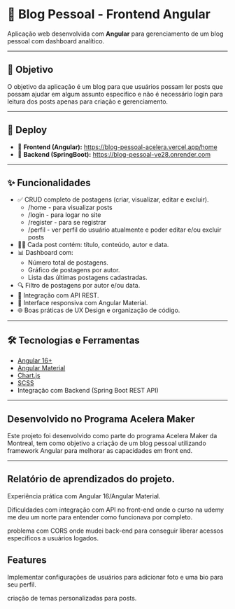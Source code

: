 # 📝 Blog Pessoal - Frontend Angular

Aplicação web desenvolvida com **Angular** para gerenciamento de um blog pessoal com dashboard analítico.

---

## 🎯 Objetivo

O objetivo da aplicação é um blog para que usuários possam ler posts que possam ajudar em algum assunto especifico e não é necessário login para leitura dos posts apenas para criação e gerenciamento.

---

## 🚀 Deploy

- 🔗 **Frontend (Angular):** https://blog-pessoal-acelera.vercel.app/home
- 🔗 **Backend (SpringBoot):** https://blog-pessoal-ve28.onrender.com
---


## ✨ Funcionalidades

- ✅ CRUD completo de postagens (criar, visualizar, editar e excluir).
  - /home - para visualizar posts
  - /login - para logar no site
  - /register - para se registrar
  - /perfil - ver perfil do usuário atualmente e poder editar e/ou excluir posts
- 🧑‍💻 Cada post contém: título, conteúdo, autor e data.
- 📊 Dashboard com:
  - Número total de postagens.
  - Gráfico de postagens por autor.
  - Lista das últimas postagens cadastradas.
- 🔍 Filtro de postagens por autor e/ou data.
- 📡 Integração com API REST.
- 🎨 Interface responsiva com Angular Material.
- 🌐 Boas práticas de UX Design e organização de código.

---

## 🛠️ Tecnologias e Ferramentas

- [Angular 16+](https://angular.io/)
- [Angular Material](https://material.angular.io/)
- [Chart.js](https://www.chartjs.org/)
- [SCSS](https://sass-lang.com/)
- Integração com Backend (Spring Boot REST API)

---


## Desenvolvido no Programa Acelera Maker
Este projeto foi desenvolvido como parte do programa Acelera Maker da Montreal, tem como objetivo a criação de um blog pessoal utilizando framework Angular para melhorar as capacidades em front end.

---

## Relatório de aprendizados do projeto.

Experiência prática com Angular 16/Angular Material.

Dificuldades com integração com API no front-end onde o curso na udemy me deu um norte para entender como funcionava por completo.

problema com CORS onde mudei back-end para conseguir liberar acessos especificos a usuários logados.

## Features

Implementar configurações de usuários para adicionar foto e uma bio para seu perfil.

criação de temas personalizadas para posts.
